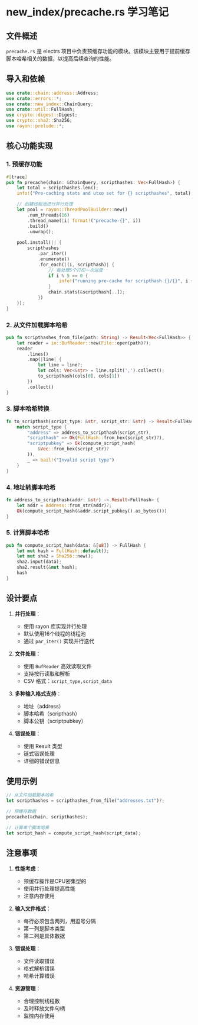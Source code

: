 # new_index/precache.rs 学习笔记

## 文件概述
`precache.rs` 是 electrs 项目中负责预缓存功能的模块。该模块主要用于提前缓存脚本哈希相关的数据，以提高后续查询的性能。

## 导入和依赖
```rust
use crate::chain::address::Address;
use crate::errors::*;
use crate::new_index::ChainQuery;
use crate::util::FullHash;
use crypto::digest::Digest;
use crypto::sha2::Sha256;
use rayon::prelude::*;
```

## 核心功能实现

### 1. 预缓存功能
```rust
#[trace]
pub fn precache(chain: &ChainQuery, scripthashes: Vec<FullHash>) {
    let total = scripthashes.len();
    info!("Pre-caching stats and utxo set for {} scripthashes", total);

    // 创建线程池进行并行处理
    let pool = rayon::ThreadPoolBuilder::new()
        .num_threads(16)
        .thread_name(|i| format!("precache-{}", i))
        .build()
        .unwrap();
        
    pool.install(|| {
        scripthashes
            .par_iter()
            .enumerate()
            .for_each(|(i, scripthash)| {
                // 每处理5个打印一次进度
                if i % 5 == 0 {
                    info!("running pre-cache for scripthash {}/{}", i + 1, total);
                }
                chain.stats(&scripthash[..]);
            })
    });
}
```

### 2. 从文件加载脚本哈希
```rust
pub fn scripthashes_from_file(path: String) -> Result<Vec<FullHash>> {
    let reader = io::BufReader::new(File::open(path)?);
    reader
        .lines()
        .map(|line| {
            let line = line?;
            let cols: Vec<&str> = line.split(',').collect();
            to_scripthash(cols[0], cols[1])
        })
        .collect()
}
```

### 3. 脚本哈希转换
```rust
fn to_scripthash(script_type: &str, script_str: &str) -> Result<FullHash> {
    match script_type {
        "address" => address_to_scripthash(script_str),
        "scripthash" => Ok(FullHash::from_hex(script_str)?),
        "scriptpubkey" => Ok(compute_script_hash(
            &Vec::from_hex(script_str)?
        )),
        _ => bail!("Invalid script type")
    }
}
```

### 4. 地址转脚本哈希
```rust
fn address_to_scripthash(addr: &str) -> Result<FullHash> {
    let addr = Address::from_str(addr)?;
    Ok(compute_script_hash(&addr.script_pubkey().as_bytes()))
}
```

### 5. 计算脚本哈希
```rust
pub fn compute_script_hash(data: &[u8]) -> FullHash {
    let mut hash = FullHash::default();
    let mut sha2 = Sha256::new();
    sha2.input(data);
    sha2.result(&mut hash);
    hash
}
```

## 设计要点

1. **并行处理**：
   - 使用 rayon 库实现并行处理
   - 默认使用16个线程的线程池
   - 通过 `par_iter()` 实现并行迭代

2. **文件处理**：
   - 使用 `BufReader` 高效读取文件
   - 支持按行读取和解析
   - CSV 格式：`script_type,script_data`

3. **多种输入格式支持**：
   - 地址（address）
   - 脚本哈希（scripthash）
   - 脚本公钥（scriptpubkey）

4. **错误处理**：
   - 使用 Result 类型
   - 链式错误处理
   - 详细的错误信息

## 使用示例

```rust
// 从文件加载脚本哈希
let scripthashes = scripthashes_from_file("addresses.txt")?;

// 预缓存数据
precache(&chain, scripthashes);

// 计算单个脚本哈希
let script_hash = compute_script_hash(script_data);
```

## 注意事项

1. **性能考虑**：
   - 预缓存操作是CPU密集型的
   - 使用并行处理提高性能
   - 注意内存使用

2. **输入文件格式**：
   - 每行必须包含两列，用逗号分隔
   - 第一列是脚本类型
   - 第二列是具体数据

3. **错误处理**：
   - 文件读取错误
   - 格式解析错误
   - 哈希计算错误

4. **资源管理**：
   - 合理控制线程数
   - 及时释放文件句柄
   - 监控内存使用 